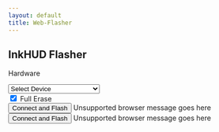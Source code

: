 ```yaml
---
layout: default
title: Web-Flasher
---
```


<!-- Load the esp-web-tools script -->
<script type="module" src="./esp-web-tools/install-button.js?module"></script>

<!-- Script to configure esp-web-tools to match our selection -->
<script type="text/javascript" src="./configure-flasher.js"></script>

<!-- Custom styling for this page -->
<link rel="stylesheet" href="./style.css">
<div class="flasher-container">
  <h2 class="flasher-title">InkHUD Flasher</h2>

  <label for="hardwareMenu" class="flasher-label">Hardware</label>
  <div class="dropdown-container">
    <select id="hardwareMenu">
      <option>Select Device</option>
      <option value="Vision_Master_E213">Heltec Vision Master E213</option>
      <option value="Vision_Master_E290">Heltec Vision Master E290</option>
      <option value="Wireless_Paper_V1_1">Heltec Wireless Paper V1.1</option>
      <option value="T-Echo">T-Echo</option> <!-- New option -->
    </select>
  </div>

  <div class="checkbox-container">
    <input id="eraseCheckbox" type="checkbox" checked="true" />
    <label for="eraseCheckbox" class="flasher-label">Full Erase</label>
  </div>

  <!-- Flash Button (Hidden when T-Echo is selected) -->
  <esp-web-install-button id="espWebTools" showLog="true">
    <button slot="activate" id="installButton" onclick="updateFlasherConfig()">Connect and Flash</button>
    <span slot="unsupported" id="unsupportedText">Unsupported browser message goes here</span>
  </esp-web-install-button>

  <esp-web-install-button id="espWebTools" showLog="true">
    <button slot="activate" id="installButton" onclick="updateFlasherConfig()">Connect and Flash</button>
    <span slot="unsupported" id="unsupportedText">Unsupported browser message goes here</span>
  </esp-web-install-button>
</div>
